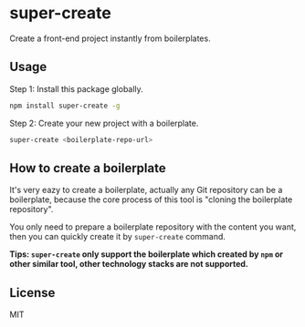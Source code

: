 # super-create

Create a front-end project instantly from boilerplates.

## Usage

Step 1: Install this package globally.

```bash
npm install super-create -g
```

Step 2: Create your new project with a boilerplate.

```bash
super-create <boilerplate-repo-url>
```

## How to create a boilerplate

It's very eazy to create a boilerplate, actually any Git repository can be a boilerplate, because the core process of this tool is "cloning the boilerplate repository".

You only need to prepare a boilerplate repository with the content you want, then you can quickly create it by `super-create` command.

**Tips: `super-create` only support the boilerplate which created by `npm` or other similar tool, other technology stacks are not supported.**

## License

MIT
